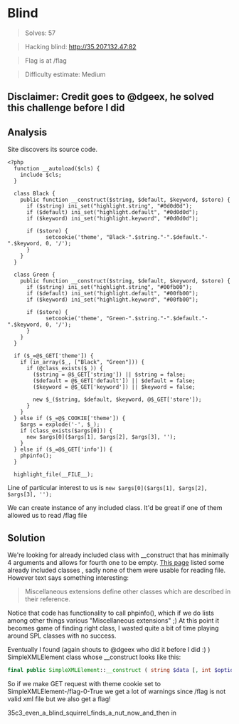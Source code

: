 # Blind

>Solves: 57

>Hacking blind: http://35.207.132.47:82

>Flag is at /flag

>Difficulty estimate: Medium

## Disclaimer: Credit goes to @dgeex, he solved this challenge before I did 
## Analysis

Site discovers its source code.

```
<?php
  function __autoload($cls) {
    include $cls;
  }

  class Black {
    public function __construct($string, $default, $keyword, $store) {
      if ($string) ini_set("highlight.string", "#0d0d0d");
      if ($default) ini_set("highlight.default", "#0d0d0d");
      if ($keyword) ini_set("highlight.keyword", "#0d0d0d");

      if ($store) {
            setcookie('theme', "Black-".$string."-".$default."-".$keyword, 0, '/');
      }
    }
  }

  class Green {
    public function __construct($string, $default, $keyword, $store) {
      if ($string) ini_set("highlight.string", "#00fb00");
      if ($default) ini_set("highlight.default", "#00fb00");
      if ($keyword) ini_set("highlight.keyword", "#00fb00");

      if ($store) {
            setcookie('theme', "Green-".$string."-".$default."-".$keyword, 0, '/');
      }
    }
  }

  if ($_=@$_GET['theme']) {
    if (in_array($_, ["Black", "Green"])) {
      if (@class_exists($_)) {
        ($string = @$_GET['string']) || $string = false;
        ($default = @$_GET['default']) || $default = false;
        ($keyword = @$_GET['keyword']) || $keyword = false;

        new $_($string, $default, $keyword, @$_GET['store']);
      }
    }
  } else if ($_=@$_COOKIE['theme']) {
    $args = explode('-', $_);
    if (class_exists($args[0])) {
      new $args[0]($args[1], $args[2], $args[3], '');
    }
  } else if ($_=@$_GET['info']) {
    phpinfo();
  }

  highlight_file(__FILE__);
```


Line of particular interest to us is ```new $args[0]($args[1], $args[2], $args[3], '');```

We can create instance of any included class. It'd be great if one of them allowed us to read /flag file

## Solution

We're looking for already included class with __construct that has minimally 4 arguments and allows for fourth one to be empty.
[This page](http://php.net/manual/en/reserved.classes.php) listed some already included classes , sadly none of them were usable for reading file.
However text says something interesting:
>Miscellaneous extensions define other classes which are described in their reference. 

Notice that code has functionality to call phpinfo(), which if we do lists among other things various "Miscellaneous extensions" ;)
At this point it becomes game of finding right class, I wasted quite a bit of time playing around SPL classes with no success.

Eventually I found (again shouts to @dgeex who did it before I did :) ) SimpleXMLElement class whose __construct looks like this:
```php
final public SimpleXMLElement::__construct ( string $data [, int $options = 0 [, bool $data_is_url = FALSE [, string $ns = "" [, bool $is_prefix = FALSE ]]]] 
```
So if we make GET request with theme cookie set to SimpleXMLElement-/flag-0-True
we get a lot of warnings since /flag is not valid xml file but we also get a flag!

35c3_even_a_blind_squirrel_finds_a_nut_now_and_then in


